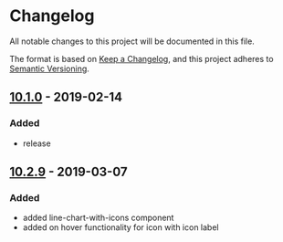 # Changelog
All notable changes to this project will be documented in this file.

The format is based on [Keep a Changelog](https://keepachangelog.com/en/1.0.0/),
and this project adheres to [Semantic Versioning](https://semver.org/spec/v2.0.0.html).

## [10.1.0] - 2019-02-14
### Added
- release

## [10.2.9] - 2019-03-07
### Added
- added line-chart-with-icons component
- added on hover functionality for icon with icon label

[Unreleased]: https://github.com/hendrik-scholz/ngx-charts/compare/10.2.9...HEAD
[10.2.9]: https://github.com/hendrik-scholz/ngx-charts/compare/10.1.0...10.2.9
[10.1.0]: https://github.com/hendrik-scholz/ngx-charts/releases/tag/10.1.0